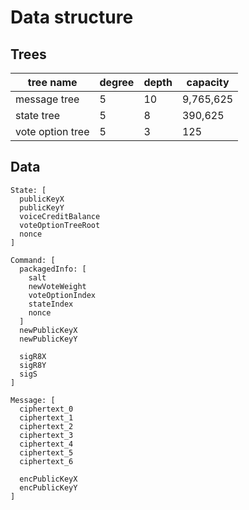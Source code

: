 # Data structure

## Trees

| tree name | degree | depth | capacity |
| - | - | - | - |
| message tree | 5 | 10 | 9,765,625 |
| state tree | 5 | 8 | 390,625 |
| vote option tree | 5 | 3 | 125 |

## Data

```
State: [
  publicKeyX
  publicKeyY
  voiceCreditBalance
  voteOptionTreeRoot
  nonce
]

Command: [
  packagedInfo: [
    salt
    newVoteWeight
    voteOptionIndex
    stateIndex
    nonce
  ]
  newPublicKeyX
  newPublicKeyY

  sigR8X
  sigR8Y
  sigS
]

Message: [
  ciphertext_0
  ciphertext_1
  ciphertext_2
  ciphertext_3
  ciphertext_4
  ciphertext_5
  ciphertext_6

  encPublicKeyX
  encPublicKeyY
]

```